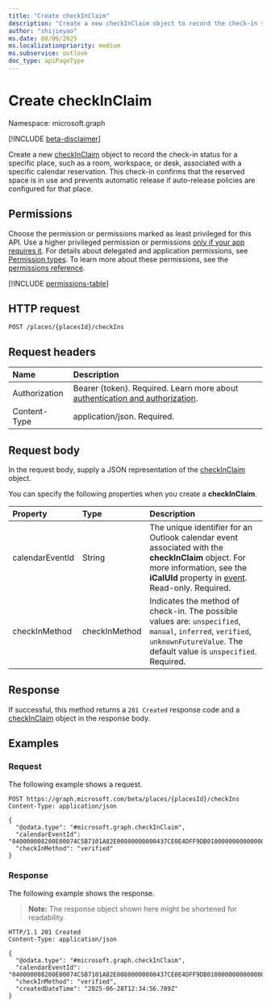 ```yaml
---
title: "Create checkInClaim"
description: "Create a new checkInClaim object to record the check-in status for a specific place, such as a room, workspace, or desk, associated with a specific calendar reservation."
author: "shijieyao"
ms.date: 08/06/2025
ms.localizationpriority: medium
ms.subservice: outlook
doc_type: apiPageType
---
```


# Create checkInClaim

Namespace: microsoft.graph

[!INCLUDE [beta-disclaimer](../../includes/beta-disclaimer.md)]

Create a new [checkInClaim](../resources/checkinclaim.md) object to record the check-in status for a specific place, such as a room, workspace, or desk, associated with a specific calendar reservation. This check-in confirms that the reserved space is in use and prevents automatic release if auto-release policies are configured for that place.

## Permissions

Choose the permission or permissions marked as least privileged for this API. Use a higher privileged permission or permissions [only if your app requires it](/graph/permissions-overview#best-practices-for-using-microsoft-graph-permissions). For details about delegated and application permissions, see [Permission types](/graph/permissions-overview#permission-types). To learn more about these permissions, see the [permissions reference](/graph/permissions-reference).

<!-- {
  "blockType": "permissions",
  "name": "place-post-checkins-permissions"
}
-->
[!INCLUDE [permissions-table](../includes/permissions/place-post-checkins-permissions.md)]

## HTTP request

<!-- {
  "blockType": "ignored"
}
-->
``` http
POST /places/{placesId}/checkIns
```

## Request headers

|Name|Description|
|:---|:---|
|Authorization|Bearer {token}. Required. Learn more about [authentication and authorization](/graph/auth/auth-concepts).|
|Content-Type|application/json. Required.|

## Request body

In the request body, supply a JSON representation of the [checkInClaim](../resources/checkinclaim.md) object.

You can specify the following properties when you create a **checkInClaim**.

|Property|Type|Description|
|:---|:---|:---|
|calendarEventId|String| The unique identifier for an Outlook calendar event associated with the **checkInClaim** object. For more information, see the **iCalUId** property in [event](../resources/event.md). Read-only. Required. |
|checkInMethod|checkInMethod| Indicates the method of check-in. The possible values are: `unspecified`, `manual`, `inferred`, `verified`, `unknownFutureValue`. The default value is `unspecified`. Required.|

## Response

If successful, this method returns a `201 Created` response code and a [checkInClaim](../resources/checkinclaim.md) object in the response body.

## Examples

### Request

The following example shows a request.
<!-- {
  "blockType": "request",
  "name": "create_checkinclaim_from_"
}
-->
``` http
POST https://graph.microsoft.com/beta/places/{placesId}/checkIns
Content-Type: application/json

{
  "@odata.type": "#microsoft.graph.checkInClaim",
  "calendarEventId": "040000008200E00074C5B7101A82E00800000000437CE0E4DFF9DB01000000000000000010000000D091FECD6A60864DA3E3064053ABF7D4",
  "checkInMethod": "verified"
}
```

### Response

The following example shows the response.
>**Note:** The response object shown here might be shortened for readability.
<!-- {
  "blockType": "response",
  "truncated": true,
  "@odata.type": "microsoft.graph.checkInClaim"
}
-->
``` http
HTTP/1.1 201 Created
Content-Type: application/json

{
  "@odata.type": "#microsoft.graph.checkInClaim",
  "calendarEventId": "040000008200E00074C5B7101A82E00800000000437CE0E4DFF9DB01000000000000000010000000D091FECD6A60864DA3E3064053ABF7D4",
  "checkInMethod": "verified",
  "createdDateTime": "2025-06-28T12:34:56.789Z"
}
```
